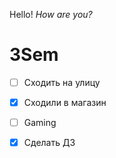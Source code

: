 Hello!
*How are you?*
# 3Sem

* [ ] Сходить на улицу
* [x] Сходили в магазин
* [ ] Gaming
* [x] Сделать ДЗ

